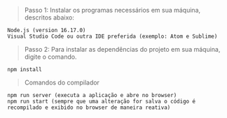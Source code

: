 > Passo 1: Instalar os programas necessários em sua máquina, descritos abaixo:

```
Node.js (version 16.17.0)
Visual Studio Code ou outra IDE preferida (exemplo: Atom e Sublime)
```

> Passo 2: Para instalar as dependências do projeto em sua máquina, digite o comando.

```
npm install
```

> Comandos do compilador

```
npm run server (executa a aplicação e abre no browser)
npm run start (sempre que uma alteração for salva o código é recompilado e exibido no browser de maneira reativa)
```
